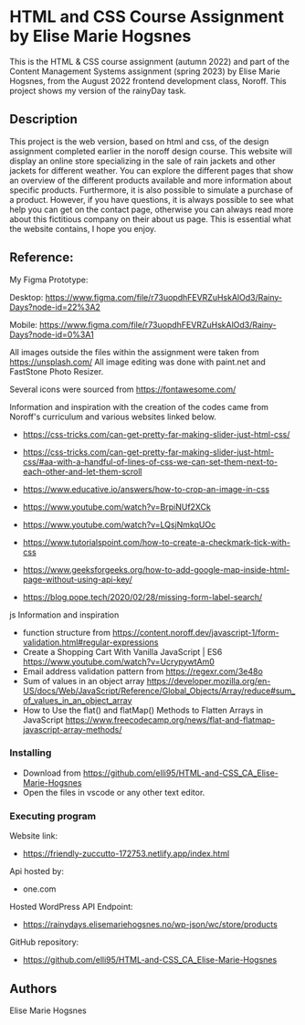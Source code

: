 # HTML and CSS Course Assignment by Elise Marie Hogsnes

This is the HTML & CSS course assignment (autumn 2022) and part of the Content Management Systems assignment (spring 2023) by Elise Marie Hogsnes,
from the August 2022 frontend development class, Noroff.
This project shows my version of the rainyDay task.

## Description

This project is the web version, based on html and css, of the design assignment completed earlier in the noroff design course.
This website will display an online store specializing in the sale of rain jackets and other jackets for different weather.
You can explore the different pages that show an overview of the different products available and more information about specific products.
Furthermore, it is also possible to simulate a purchase of a product.
However, if you have questions, it is always possible to see what help you can get on the contact page,
otherwise you can always read more about this fictitious company on their about us page.
This is essential what the website contains, I hope you enjoy.

## Reference:

My Figma Prototype:

Desktop: https://www.figma.com/file/r73uopdhFEVRZuHskAlOd3/Rainy-Days?node-id=22%3A2

Mobile: https://www.figma.com/file/r73uopdhFEVRZuHskAlOd3/Rainy-Days?node-id=0%3A1

All images outside the files within the assignment were taken from https://unsplash.com/
All image editing was done with paint.net and FastStone Photo Resizer.

Several icons were sourced from https://fontawesome.com/

Information and inspiration with the creation of the codes came from Noroff's curriculum and various websites linked below.

- https://css-tricks.com/can-get-pretty-far-making-slider-just-html-css/

- https://css-tricks.com/can-get-pretty-far-making-slider-just-html-css/#aa-with-a-handful-of-lines-of-css-we-can-set-them-next-to-each-other-and-let-them-scroll

- https://www.educative.io/answers/how-to-crop-an-image-in-css

- https://www.youtube.com/watch?v=BrpiNUf2XCk

- https://www.youtube.com/watch?v=LQsjNmkqUOc

- https://www.tutorialspoint.com/how-to-create-a-checkmark-tick-with-css

- https://www.geeksforgeeks.org/how-to-add-google-map-inside-html-page-without-using-api-key/

- https://blog.pope.tech/2020/02/28/missing-form-label-search/

js Information and inspiration

- function structure from https://content.noroff.dev/javascript-1/form-validation.html#regular-expressions
- Create a Shopping Cart With Vanilla JavaScript | ES6 https://www.youtube.com/watch?v=UcrypywtAm0
- Email address validation pattern from https://regexr.com/3e48o
- Sum of values in an object array https://developer.mozilla.org/en-US/docs/Web/JavaScript/Reference/Global_Objects/Array/reduce#sum_of_values_in_an_object_array
- How to Use the flat() and flatMap() Methods to Flatten Arrays in JavaScript https://www.freecodecamp.org/news/flat-and-flatmap-javascript-array-methods/

### Installing

- Download from https://github.com/elli95/HTML-and-CSS_CA_Elise-Marie-Hogsnes
- Open the files in vscode or any other text editor.

### Executing program

Website link:

- https://friendly-zuccutto-172753.netlify.app/index.html

Api hosted by:

- one.com

Hosted WordPress API Endpoint:

- https://rainydays.elisemariehogsnes.no/wp-json/wc/store/products

GitHub repository:

- https://github.com/elli95/HTML-and-CSS_CA_Elise-Marie-Hogsnes

## Authors

Elise Marie Hogsnes
